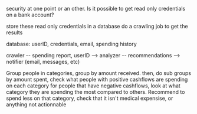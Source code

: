 security at one point or an other.
Is it possible to get read only credentials on a bank account?

store these read only credentials in a database
do a crawling job to get the results


database: userID, credentials, email, spending history

crawler  -- spending report, userID --> analyzer -- recommendations --> notifier (email, messages, etc)

Group people in categories, group by amount received.
then, do sub groups by amount spent, check what people with positive cashflows are spending on each category
for people that have negative cashflows, look at what category they are spending the most compared to others. Recommend to spend less on that category, check that it isn't medical expensise, or anything not actionnable
